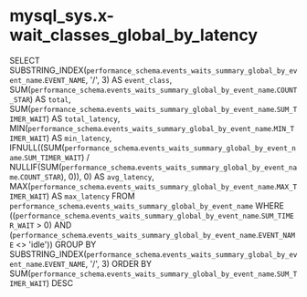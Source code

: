 # mysql_sys.x-wait_classes_global_by_latency

SELECT 
    SUBSTRING_INDEX(`performance_schema`.`events_waits_summary_global_by_event_name`.`EVENT_NAME`,
            '/',
            3) AS `event_class`,
    SUM(`performance_schema`.`events_waits_summary_global_by_event_name`.`COUNT_STAR`) AS `total`,
    SUM(`performance_schema`.`events_waits_summary_global_by_event_name`.`SUM_TIMER_WAIT`) AS `total_latency`,
    MIN(`performance_schema`.`events_waits_summary_global_by_event_name`.`MIN_TIMER_WAIT`) AS `min_latency`,
    IFNULL((SUM(`performance_schema`.`events_waits_summary_global_by_event_name`.`SUM_TIMER_WAIT`) / NULLIF(SUM(`performance_schema`.`events_waits_summary_global_by_event_name`.`COUNT_STAR`),
                    0)),
            0) AS `avg_latency`,
    MAX(`performance_schema`.`events_waits_summary_global_by_event_name`.`MAX_TIMER_WAIT`) AS `max_latency`
FROM
    `performance_schema`.`events_waits_summary_global_by_event_name`
WHERE
    ((`performance_schema`.`events_waits_summary_global_by_event_name`.`SUM_TIMER_WAIT` > 0)
        AND (`performance_schema`.`events_waits_summary_global_by_event_name`.`EVENT_NAME` <> 'idle'))
GROUP BY SUBSTRING_INDEX(`performance_schema`.`events_waits_summary_global_by_event_name`.`EVENT_NAME`,
        '/',
        3)
ORDER BY SUM(`performance_schema`.`events_waits_summary_global_by_event_name`.`SUM_TIMER_WAIT`) DESC
